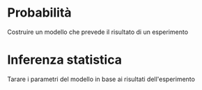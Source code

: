 
# Probabilità
Costruire un modello che prevede il risultato di un esperimento

# Inferenza statistica
Tarare i parametri del modello in base ai risultati dell'esperimento